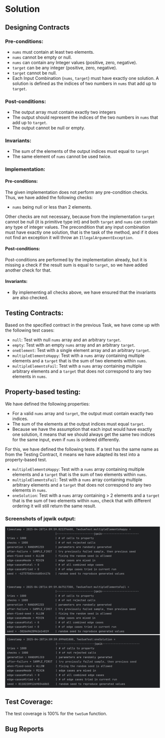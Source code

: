# Solution

## Designing Contracts

### Pre-conditions:
- `nums` must contain at least two elements.
- `nums` cannot be empty or null.
- `nums` can contain any Integer values (positive, zero, negative).
- `target` can be any integer (positive, zero, negative).
- `target` cannot be null.
- Each Input Combination (`nums`, `target`) must have exactly one solution. 
A solution is defined as the indices of two numbers in `nums` that add up to `target`.

### Post-conditions:
- The output array must contain exactly two integers 
- The output should represent the indices of the two numbers in `nums` that add up to `target`.
- The output cannot be null or empty.

### Invariants:
- The sum of the elements of the output indices must equal to `target`
- The same element of `nums` cannot be used twice.

### Implementation:

#### Pre-conditions:
The given implementation does not perform any pre-condition checks. 
Thus, we have added the following checks:
- `nums` being null or less than 2 elements.

Other checks are not necessary, because from the implementation `target` cannot be null (it is primitive type int) 
and both `target` and `nums`  can contain any type of integer values.
The precondition that any input combination must have exactly one solution, that is the task of the method, 
and if it does not find an exception it will throw an `IllegalArgumentException`.

#### Post-conditions:
Post-conditions are performed by the implementation already, but it is missing a check if the result sum is equal to `target`, so we have added another check for that.

#### Invariants:
- By implementing all checks above, we have ensured that the invariants are also checked.

## Testing Contracts:
Based on the specified contract in the previous Task, we have come up with the following test cases:
- `null`: Test with null `nums` array and an arbitrary `target`.
- `empty`: Test with an empty `nums` array and an arbitrary `target`.
- `oneElement`: Test with a single element array and an arbitrary `target`.
- `multipleElementsHappy`: Test with a `nums` array containing multiple elements and a `target` that is the sum of two elements within `nums`.
- `multipleElementsFail`: Test with a `nums` array containing multiple arbitrary elements and a `target` that does not correspond to any two elements in `nums`.

## Property-based testing:
We have defined the following properties:
- For a valid `nums` array and `target`, the output must contain exactly two indices.
- The sum of the elements at the output indices must equal `target`.
- Because we have the assumption that each input would have exactly one solution, it means that we should always get the same two indices for the same input, even if `nums` is ordered differently.

For this, we have defined the following tests. If a test has the same name as from the Testing Contract, it means we have adapted its test into a property-based test.
- `multipleElementsHappy`: Test with a `nums` array containing multiple elements and a `target` that is the sum of two elements within `nums`.
- `multipleElementsFail`: Test with a `nums` array containing multiple arbitrary elements and a `target` that does not correspond to any two elements in `nums`.
- `oneSolution`: Test with a `nums` array containing > 2 elements and a `target` that is the sum of two elements within `nums`, check that with different ordering it will still return the same result.

### Screenshots of jqwik output:
![First Screenshot](./src/test/resources/Screenshot%202025-04-28%20141017.png)
![Second Screenshot](./src/test/resources/Screenshot%202025-04-28%20141036.png)

## Test Coverage:

The test coverage is 100% for the `twoSum` function.

## Bug Reports
